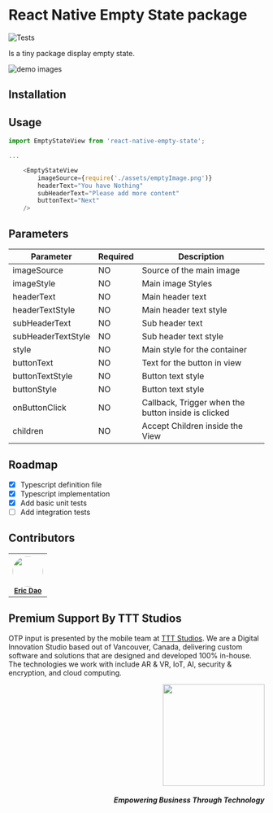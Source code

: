 # React Native Empty State package

![Tests](https://github.com/tttstudios/react-native-empty-state/workflows/Tests/badge.svg)

Is a tiny package display empty state.

![demo images](https://github.com/tttstudios/react-native-empty-state/blob/master/assets/Screenshots_row1.png)

## Installation

## Usage

```js
import EmptyStateView from 'react-native-empty-state';

...

    <EmptyStateView
        imageSource={require('./assets/emptyImage.png')}
        headerText="You have Nothing"
        subHeaderText="Please add more content"
        buttonText="Next"
    />

```

## Parameters

| Parameter          | Required | Description                                         |
| ------------------ | -------- | --------------------------------------------------- |
| imageSource        | NO       | Source of the main image                            |
| imageStyle         | NO       | Main image Styles                                   |
| headerText         | NO       | Main header text                                    |
| headerTextStyle    | NO       | Main header text style                              |
| subHeaderText      | NO       | Sub header text                                     |
| subHeaderTextStyle | NO       | Sub header text style                               |
| style              | NO       | Main style for the container                        |
| buttonText         | NO       | Text for the button in view                         |
| buttonTextStyle    | NO       | Button text style                                   |
| buttonStyle        | NO       | Button text style                                   |
| onButtonClick      | NO       | Callback, Trigger when the button inside is clicked |
| children           | NO       | Accept Children inside the View                     |

## Roadmap

- [x] Typescript definition file
- [x] Typescript implementation
- [x] Add basic unit tests
- [ ] Add integration tests

## Contributors

<table>
    <tr border="0" style="border: none; ">
        <th border="0" style="border-left: none; border-right: none;">
        	<img src="https://avatars3.githubusercontent.com/u/60905710?s=400&v=4" width="60px;" style="border-radius: 50%;"/>
        	<br />
        	<sub><a href="https://github.com/ericdao-ttt">Eric Dao</a></sub> <br />
        </th>
    </tr>
</table>

## Premium Support By TTT Studios

OTP input is presented by the mobile team at [TTT Studios](https://ttt.studio). We are a Digital Innovation Studio based out of Vancouver, Canada, delivering custom software and solutions that are designed and developed 100% in-house. The technologies we work with include AR & VR, IoT, AI, security & encryption, and cloud computing.

<div align="right">
	<img src="https://ttt.studio/wp-content/themes/tttwordpresstheme/imgs/ttt-colour.png" width="200px"/>
	<h5>Empowering Business Through Technology</h5>
</div>
